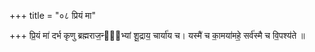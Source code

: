 +++
title = "०८ प्रियं मा"

+++
प्रि॒यं मा॑ दर्भ कृणु ब्रह्मराज॒न्या᳡भ्यां शू॒द्राय॒ चार्या॑य च। यस्मै॑ च का॒मया॑महे॒ सर्व॑स्मै च वि॒पश्य॑ते ॥